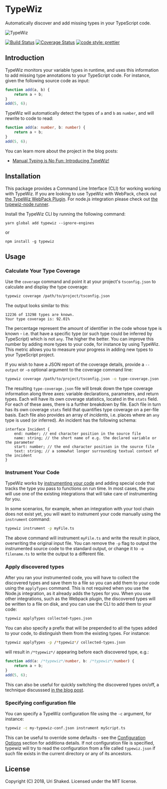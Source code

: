 # TypeWiz
Automatically discover and add missing types in your TypeScript code.

<img src="https://github.com/urish/typewiz/blob/master/assets/typewiz.png?raw=true" alt="TypeWiz"/>

[![Build Status](https://travis-ci.org/urish/typewiz.png?branch=master)](https://travis-ci.org/urish/typewiz)
[![Coverage Status](https://coveralls.io/repos/github/urish/typewiz/badge.svg?branch=master)](https://coveralls.io/github/urish/typewiz?branch=master)
[![code style: prettier](https://img.shields.io/badge/code_style-prettier-ff69b4.svg?style=flat-square)](https://github.com/prettier/prettier)

## Introduction

TypeWiz monitors your variable types in runtime, and uses this information to add missing type annotations to your
TypeScript code. For instance, given the following source code as input:

```typescript
function add(a, b) {
    return a + b;
}
add(5, 6);
```

TypeWiz will automatically detect the types of `a` and `b` as `number`, and will rewrite to code to read:

```typescript
function add(a: number, b: number) {
    return a + b;
}
add(5, 6);
```

You can learn more about the project in the blog posts:

* [Manual Typing is No Fun: Introducing TypeWiz!](https://medium.com/@urish/manual-typing-is-no-fun-introducing-typewiz-58e3e8813f4c)

## Installation

This package provides a Command Line Interface (CLI) for working working with TypeWiz. If you are looking to use TypeWiz with WebPack, check out [the TypeWiz WebPack Plugin](https://www.npmjs.com/package/typewiz-webpack). For node.js integration please check out [the typewiz-node runner](https://www.npmjs.com/package/typewiz-node).

Install the TypeWiz CLI by running the following command:

    yarn global add typewiz --ignore-engines

or

    npm install -g typewiz

## Usage

### Calculate Your Type Coverage

Use the `coverage` command and point it at your project's `tsconfig.json` to calculate and display the type coverage:

```bash
typewiz coverage /path/to/project/tsconfig.json
```

The output looks similar to this:

```
12236 of 13298 types are known.
Your type coverage is: 92.01%
```

The percentage represent the amount of identifier in the code whose type is known - i.e. that have a specific type (or such type could be inferred by TypeScript) which is not `any`. The higher the better. You can improve this number by adding more types to your code, for instance by using TypeWiz. This metric allows you to measure your progress in adding new types to your TypeScript project.

If you wish to have a JSON report of the coverage details, provide a `--output` or `-o` optional argument to the coverage command line:

```bash
typewiz coverage /path/to/project/tsconfig.json -o type-coverage.json
```

The resulting `type-coverage.json` file will break down the type coverage information along three axes: variable declarations, parameters, and return types. Each will have its own coverage statistics, located in the `stats` field. For each of these axes, there is a further breakdown by file. Each file in turn has its own coverage `stats` field that quantifies type coverage on a per-file basis. Each file also provides an array of *incidents*, i.e. places where an `any` type is used (or inferred). An incident has the following schema:

```
interface Incident {
    end: number; // end character position in the source file
    name: string; // the short name of e.g. the declared variable or the parameter
    start: number; // the end character position in the source file
    text: string; // a somewhat longer surrounding textual context of the incident
}
```

### Instrument Your Code 

TypeWiz works by [instrumenting your code](https://medium.com/@urish/diving-into-the-internals-of-typescript-how-i-built-typewiz-d273bbef3565) and adding special code that tracks the type you pass to functions on run time. In most cases, the you will use one of the existing integrations that will take care of instrumenting for you. 

In some scenarios, for example, when an integration with your tool chain does not exist yet, you will want to instrument your code manually using the `instrument` command:

```bash
typewiz instrument -p myFile.ts
```

The above command will instrument `myFile.ts` and write the result in place, overwriting the original input file. You can remove the `-p` flag to output the instrumented source code to the standard output, or change it to `-o filename.ts` to write the output to a different file.

### Apply discovered types

After you ran your instrumented code, you will have to collect the discovered types and save them to a file so you can add them to your code using the `applyTypes` command. This is not required when you use the Node.js integration, as it already adds the types for you. When you use other integrations, such as the Webpack plugin, the discovered types will be written to a file on disk, and you can use the CLI to add them to your code:

```bash
typewiz applyTypes collected-types.json
```

You can also specify a prefix that will be prepended to all the types added to your code, to distinguish them
from the existing types. For instance:

```bash
typewiz applyTypes -p /*typewiz*/ collected-types.json
```

will result in `/*typewiz*/` appearing before each discovered type, e.g.:

```typescript
function add(a: /*typewiz*/number, b: /*typewiz*/number) {
    return a + b;
}
add(5, 6);
```

This can also be useful for quickly switching the discovered types on/off, a technique discusssed [in the blog post](https://medium.com/@urish/manual-typing-is-no-fun-introducing-typewiz-58e3e8813f4c#adaa).

### Specifying configuration file

You can specify a TypeWiz configuration file using the `-c` argument, for instance:

```bash
typewiz -c my-typewiz-conf.json instrument myScript.ts
```

This can be useful to override some defaults - see the [Configuration Options](https://github.com/urish/typewiz/blob/master/README.md#configuration-options) section for additiona details. If not configuration file is specified, typewiz will try to read the configuration from a file called `typewiz.json` if such file exists in the current directory or any of its ancestors.

## License

Copyright (C) 2018, Uri Shaked. Licensed under the MIT license.
